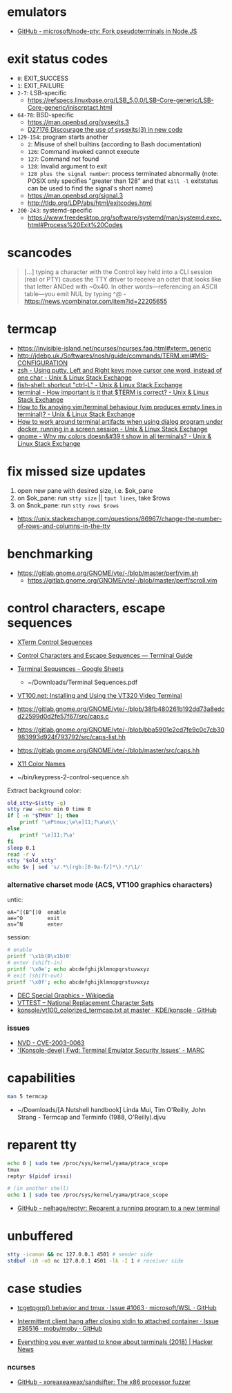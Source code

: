 # emulators

- [GitHub \- microsoft/node\-pty: Fork pseudoterminals in Node\.JS](https://github.com/microsoft/node-pty)

# exit status codes

- `0`: EXIT_SUCCESS
- `1`: EXIT_FAILURE
- `2-7`: LSB-specific
    - https://refspecs.linuxbase.org/LSB_5.0.0/LSB-Core-generic/LSB-Core-generic/iniscrptact.html
- `64-78`: BSD-specific
    - https://man.openbsd.org/sysexits.3
    - [D27176 Discourage the use of sysexits\(3\) in new code](https://reviews.freebsd.org/D27176)
- `129-154`: program starts another
    - `2`: Misuse of shell builtins (according to Bash documentation)
    - `126`: Command invoked cannot execute
    - `127`: Command not found
    - `128`: Invalid argument to exit
    - `128 plus the signal number`: process terminated abnormally (note: POSIX only specifies "greater than 128" and that `kill -l` exitstatus can be used to find the signal's short name)
    - https://man.openbsd.org/signal.3
    - http://tldp.org/LDP/abs/html/exitcodes.html
- `200-243`: systemd-specific
    - https://www.freedesktop.org/software/systemd/man/systemd.exec.html#Process%20Exit%20Codes

# scancodes

> [...] typing a character with the Control key held into a CLI session (real or PTY) causes the TTY driver to receive an octet that looks like that letter ANDed with ~0x40. In other words—referencing an ASCII table—you emit NUL by typing ^@
    - https://news.ycombinator.com/item?id=22205655

# termcap

- https://invisible-island.net/ncurses/ncurses.faq.html#xterm_generic
- http://jdebp.uk./Softwares/nosh/guide/commands/TERM.xml#MIS-CONFIGURATION
- [zsh \- Using putty, Left and Right keys move cursor one word, instead of one char \- Unix &amp; Linux Stack Exchange](https://unix.stackexchange.com/a/419092/5132)
- [fish\-shell: shortcut &quot;ctrl\-L&quot; \- Unix &amp; Linux Stack Exchange](https://unix.stackexchange.com/a/446912/5132)
- [terminal \- How important is it that $TERM is correct? \- Unix &amp; Linux Stack Exchange](https://unix.stackexchange.com/a/515517/5132)
- [How to fix anoying vim/terminal behaviour \(vim produces empty lines in terminal\)? \- Unix &amp; Linux Stack Exchange](https://unix.stackexchange.com/a/427299/5132)
- [How to work around terminal artifacts when using dialog program under docker, running in a screen session \- Unix &amp; Linux Stack Exchange](https://unix.stackexchange.com/a/441899/5132)
- [gnome \- Why my colors doesn&\#39;t show in all terminals? \- Unix &amp; Linux Stack Exchange](https://unix.stackexchange.com/a/560992/5132)

# fix missed size updates

1. open new pane with desired size, i.e. $ok_pane
2. on $ok_pane: run `stty size` || `tput lines`, take $rows
3. on $nok_pane: run `stty rows $rows`

- https://unix.stackexchange.com/questions/86967/change-the-number-of-rows-and-columns-in-the-tty

# benchmarking

- https://gitlab.gnome.org/GNOME/vte/-/blob/master/perf/vim.sh
    - https://gitlab.gnome.org/GNOME/vte/-/blob/master/perf/scroll.vim

# control characters, escape sequences

- [XTerm Control Sequences](https://invisible-island.net/xterm/ctlseqs/ctlseqs.html)
- [Control Characters and Escape Sequences — Terminal Guide](https://terminalguide.namepad.de/seq/)
- [Terminal Sequences \- Google Sheets](https://docs.google.com/spreadsheets/d/19W-lXWS9jYwqCK-LwgYo31GucPPxYVld_hVEcfpNpXg/edit#gid=433919454)
    - ~/Downloads/Terminal Sequences.pdf
- [VT100\.net: Installing and Using the VT320 Video Terminal](https://www.vt100.net/docs/vt320-uu/appendixe.html)

- https://gitlab.gnome.org/GNOME/vte/-/blob/38fb480261b192dd73a8edcd22599d0d2fe57f67/src/caps.c
- https://gitlab.gnome.org/GNOME/vte/-/blob/bba5901e2cd7fe9c0c7cb30983993d924f793792/src/caps-list.hh
- https://gitlab.gnome.org/GNOME/vte/-/blob/master/src/caps.hh

- [X11 Color Names](https://www.x.org/releases/X11R7.7/doc/man/man7/X.7.xhtml#heading11)

- ~/bin/keypress-2-control-sequence.sh

Extract background color:

```bash
old_stty=$(stty -g)
stty raw -echo min 0 time 0
if [ -n "$TMUX" ]; then
    printf '\ePtmux;\e\e]11;?\a\e\\'
else
    printf '\e]11;?\a'
fi
sleep 0.1
read -r v
stty "$old_stty"
echo $v | sed 's/.*\(rgb:[0-9a-f/]*\).*/\1/'
```

### alternative charset mode (ACS, VT100 graphics characters)

untic:

```
eA=^[(B^[)0  enable
ae=^O        exit
as=^N        enter
```

session:

```sh
# enable
printf '\x1b(B\x1b)0'
# enter (shift-in)
printf '\x0e'; echo abcdefghijklmnopqrstuvwxyz
# exit (shift-out)
printf '\x0f'; echo abcdefghijklmnopqrstuvwxyz
```

- [DEC Special Graphics \- Wikipedia](https://en.wikipedia.org/wiki/DEC_Special_Graphics)
- [VTTEST &ndash; National Replacement Character Sets](https://invisible-island.net/vttest/vttest-nrcs.html)
- [konsole/vt100\_colorized\_termcap\.txt at master · KDE/konsole · GitHub](https://github.com/KDE/konsole/blob/master/doc/developer/old-documents/More/vt100_colorized_termcap.txt)

### issues

- [NVD \- CVE\-2003\-0063](https://nvd.nist.gov/vuln/detail/CVE-2003-0063)
- ['\(Konsole\-devel\) Fwd: Terminal Emulator Security Issues' \- MARC](https://marc.info/?l=konsole-devel&m=104617524910254&w=2)

# capabilities

```bash
man 5 termcap
```

- ~/Downloads/[A Nutshell handbook] Linda Mui, Tim O'Reilly, John Strang - Termcap and Terminfo (1988, O'Reilly).djvu

# reparent tty

```bash
echo 0 | sudo tee /proc/sys/kernel/yama/ptrace_scope
tmux
reptyr $(pidof irssi)

# (in another shell)
echo 1 | sudo tee /proc/sys/kernel/yama/ptrace_scope
```

- [GitHub \- nelhage/reptyr: Reparent a running program to a new terminal](https://github.com/nelhage/reptyr)

# unbuffered

```bash
stty -icanon && nc 127.0.0.1 4501 # sender side
stdbuf -i0 -o0 nc 127.0.0.1 4501 -lk -I 1 # receiver side
```

# case studies

- [tcgetpgrp\(\) behavior and tmux · Issue \#1063 · microsoft/WSL · GitHub](https://github.com/microsoft/WSL/issues/1063)
- [Intermittent client hang after closing stdin to attached container · Issue \#36516 · moby/moby · GitHub](https://github.com/moby/moby/issues/36516)

- [Everything you ever wanted to know about terminals \(2018\) | Hacker News](https://news.ycombinator.com/item?id=24436860)

### ncurses

- [GitHub \- xoreaxeaxeax/sandsifter: The x86 processor fuzzer](https://github.com/xoreaxeaxeax/sandsifter)


